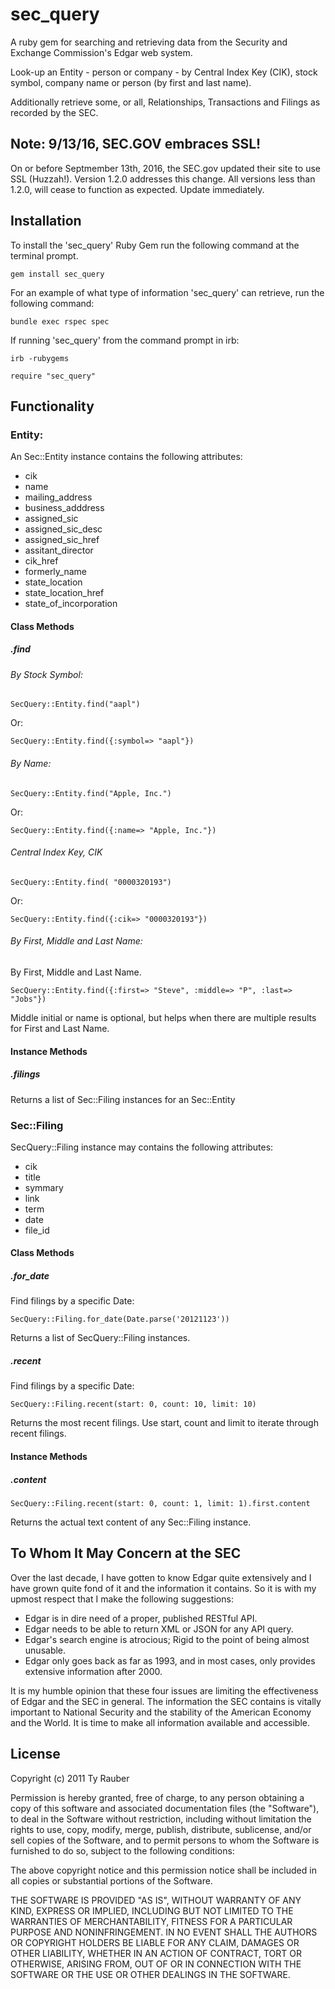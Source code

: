 # sec_query

A ruby gem for searching and retrieving data from the Security and Exchange Commission's Edgar web system.

Look-up an Entity - person or company - by Central Index Key (CIK), stock symbol, company name or person (by first and last name).

Additionally retrieve some, or all, Relationships, Transactions and Filings as recorded by the SEC.

## Note: 9/13/16, SEC.GOV embraces SSL!

On or before Septmember 13th, 2016, the SEC.gov updated their site to use SSL (Huzzah!). Version 1.2.0 addresses this change. All versions less than 1.2.0, will cease to function as expected. Update immediately.

## Installation

To install the 'sec_query' Ruby Gem run the following command at the terminal prompt.

`gem install sec_query`

For an example of what type of information 'sec_query' can retrieve, run the following command:

`bundle exec rspec spec`

If running 'sec_query' from the command prompt in irb:

`irb -rubygems`

`require "sec_query"`

## Functionality

### Entity:

An Sec::Entity instance contains the following attributes:

* cik
* name
* mailing_address
* business_adddress
* assigned_sic
* assigned_sic_desc
* assigned_sic_href
* assitant_director
* cik_href
* formerly_name
* state_location
* state_location_href
* state_of_incorporation

#### Class Methods

##### .find 

###### By Stock Symbol:

`SecQuery::Entity.find("aapl")`

Or:

`SecQuery::Entity.find({:symbol=> "aapl"})`

###### By Name:

`SecQuery::Entity.find("Apple, Inc.")`

Or:

`SecQuery::Entity.find({:name=> "Apple, Inc."})`

######  Central Index Key, CIK

`SecQuery::Entity.find( "0000320193")`

Or: 

`SecQuery::Entity.find({:cik=> "0000320193"})`

###### By First, Middle and Last Name:

By First, Middle and Last Name.

`SecQuery::Entity.find({:first=> "Steve", :middle=> "P", :last=> "Jobs"})`

Middle initial or name is optional, but helps when there are multiple results for First and Last Name.

#### Instance Methods

##### .filings

Returns a list of Sec::Filing instances for an Sec::Entity

### Sec::Filing

SecQuery::Filing instance may contains the following attributes:

* cik
* title
* symmary
* link
* term
* date
* file_id

#### Class Methods

##### .for_date

Find filings by a specific Date:

`SecQuery::Filing.for_date(Date.parse('20121123'))`

Returns a list of SecQuery::Filing instances.

##### .recent

Find filings by a specific Date:

`SecQuery::Filing.recent(start: 0, count: 10, limit: 10)`

Returns the most recent filings. Use start, count and limit to iterate through recent filings.

#### Instance Methods

##### .content

`SecQuery::Filing.recent(start: 0, count: 1, limit: 1).first.content`

Returns the actual text content of any Sec::Filing instance.

## To Whom It May Concern at the SEC

Over the last decade, I have gotten to know Edgar quite extensively and I have grown quite fond of it and the information it contains. So it is with my upmost respect that I make the following suggestions:

* Edgar is in dire need of a proper, published RESTful API.
* Edgar needs to be able to return XML or JSON  for any API query.
* Edgar's search engine is atrocious; Rigid to the point of being almost unusable.
* Edgar only goes back as far as 1993, and in most cases, only provides extensive information after 2000.

It is my humble opinion that these four issues are limiting the effectiveness of Edgar and the SEC in general.  The information the SEC contains is vitally important to National Security and the stability of the American Economy and the World.  It is time to  make all information available and accessible.

## License

Copyright (c) 2011 Ty Rauber

Permission is hereby granted, free of charge, to any person obtaining a copy of this software and associated documentation files (the "Software"), to deal in the Software without restriction, including without limitation the rights to use, copy, modify, merge, publish, distribute, sublicense, and/or sell copies of the Software, and to permit persons to whom the Software is furnished to do so, subject to the following conditions:

The above copyright notice and this permission notice shall be included in all copies or substantial portions of the Software.

THE SOFTWARE IS PROVIDED "AS IS", WITHOUT WARRANTY OF ANY KIND, EXPRESS OR IMPLIED, INCLUDING BUT NOT LIMITED TO THE WARRANTIES OF MERCHANTABILITY, FITNESS FOR A PARTICULAR PURPOSE AND NONINFRINGEMENT. IN NO EVENT SHALL THE AUTHORS OR COPYRIGHT HOLDERS BE LIABLE FOR ANY CLAIM, DAMAGES OR OTHER LIABILITY, WHETHER IN AN ACTION OF CONTRACT, TORT OR OTHERWISE, ARISING FROM, OUT OF OR IN CONNECTION WITH THE SOFTWARE OR THE USE OR OTHER DEALINGS IN THE SOFTWARE.
